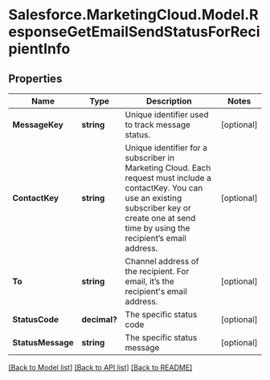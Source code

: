 # Salesforce.MarketingCloud.Model.ResponseGetEmailSendStatusForRecipientInfo
## Properties

Name | Type | Description | Notes
------------ | ------------- | ------------- | -------------
**MessageKey** | **string** | Unique identifier used to track message status. | [optional] 
**ContactKey** | **string** | Unique identifier for a subscriber in Marketing Cloud. Each request must include a contactKey. You can use an existing subscriber key or create one at send time by using the recipient’s email address. | [optional] 
**To** | **string** | Channel address of the recipient. For email, it’s the recipient&#39;s email address. | [optional] 
**StatusCode** | **decimal?** | The specific status code | [optional] 
**StatusMessage** | **string** | The specific status message | [optional] 

[[Back to Model list]](../README.md#documentation-for-models) [[Back to API list]](../README.md#documentation-for-api-endpoints) [[Back to README]](../README.md)

